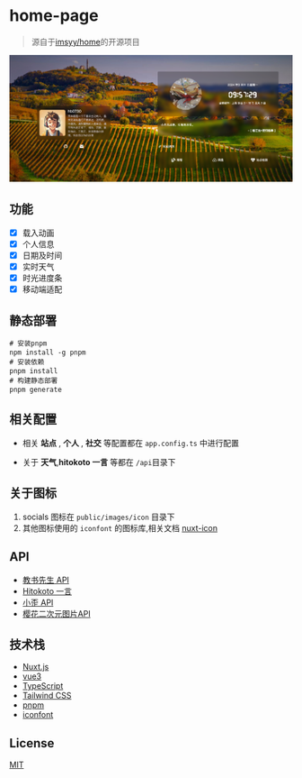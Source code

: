# home-page
>
> 源自于[imsyy/home](https://github.com/imsyy/home)的开源项目
>

![hb0730](/screenshots/main.png)

## 功能

- [x] 载入动画
- [x] 个人信息
- [x] 日期及时间
- [x] 实时天气
- [x] 时光进度条
- [x] 移动端适配

## 静态部署

```shell
# 安装pnpm
npm install -g pnpm
# 安装依赖
pnpm install
# 构建静态部署
pnpm generate
```

## 相关配置

- 相关 **站点** , **个人** , **社交** 等配置都在 `app.config.ts` 中进行配置

- 关于 **天气**,**hitokoto 一言** 等都在 `/api`目录下

## 关于图标

 1. socials 图标在 `public/images/icon` 目录下
 2. 其他图标使用的 `iconfont` 的图标库,相关文档 [nuxt-icon](https://nuxt.com/modules/icon)

## API

- [教书先生 API](https://api.oioweb.cn/doc/weather/GetWeather)
- [Hitokoto 一言](https://hitokoto.cn/)
- [小歪 API](https://api.aixiaowai.cn/)
- [樱花二次元图片API](https://www.dmoe.cc/random.php)

## 技术栈

- [Nuxt.js](https://nuxtjs.org/)
- [vue3](https://cn.vuejs.org/)
- [TypeScript](https://www.typescriptlang.org/)
- [Tailwind CSS](https://tailwindcss.com/)
- [pnpm](https://pnpm.io/)
- [iconfont](https://www.iconfont.cn/)

## License

[MIT](https://mit-license.org/)
